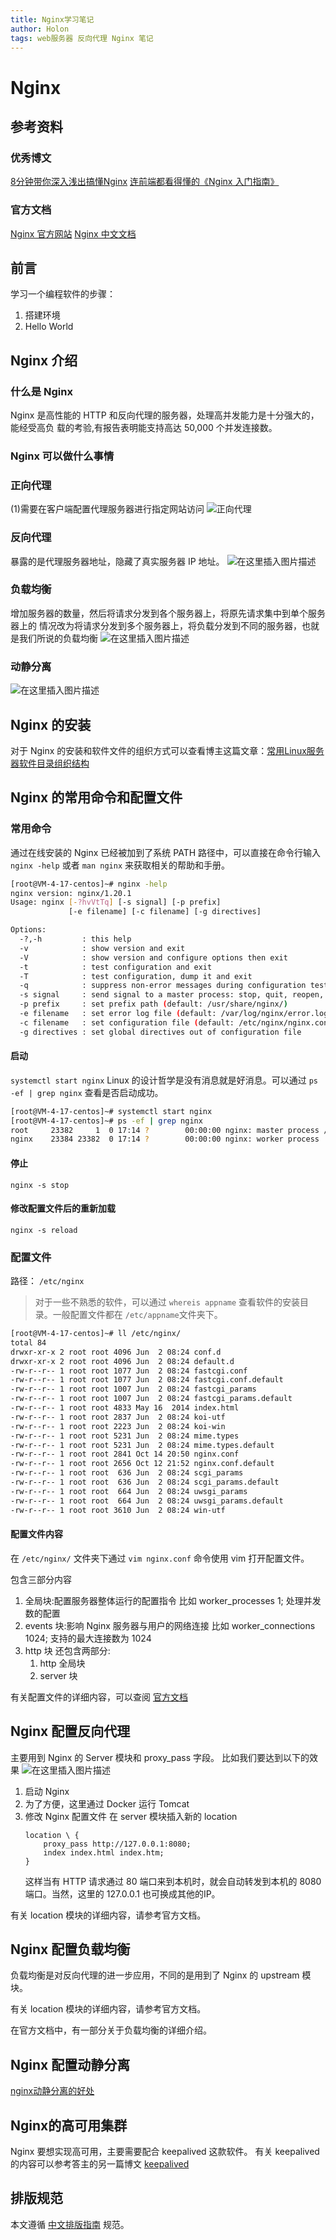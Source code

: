 ```yaml
---
title: Nginx学习笔记
author: Holon
tags: web服务器 反向代理 Nginx 笔记
---
```




# Nginx

## 参考资料

### 优秀博文
[8分钟带你深入浅出搞懂Nginx](https://zhuanlan.zhihu.com/p/34943332)
[连前端都看得懂的《Nginx 入门指南》](https://juejin.cn/post/6844904129987526663)
### 官方文档
[Nginx 官方网站](https://nginx.org)
[Nginx 中文文档](https://www.nginx.cn/doc/)


## 前言
学习一个编程软件的步骤：
1. 搭建环境
2. Hello World

## Nginx 介绍
### 什么是 Nginx 
Nginx 是高性能的 HTTP 和反向代理的服务器，处理高并发能力是十分强大的，能经受高负 载的考验,有报告表明能支持高达 50,000 个并发连接数。
### Nginx 可以做什么事情

### 正向代理
(1)需要在客户端配置代理服务器进行指定网站访问
![正向代理](https://cdn.jsdelivr.net/gh/wholon/image@main/uPic/71fb20b1de4e4142928a3bebffd8e618.png)

### 反向代理
暴露的是代理服务器地址，隐藏了真实服务器 IP 地址。
![在这里插入图片描述](https://img-blog.csdnimg.cn/92d5d014654641ae95a04bbfe70c5965.png)

### 负载均衡
增加服务器的数量，然后将请求分发到各个服务器上，将原先请求集中到单个服务器上的 情况改为将请求分发到多个服务器上，将负载分发到不同的服务器，也就是我们所说的负载均衡
![在这里插入图片描述](https://cdn.jsdelivr.net/gh/wholon/image@main/uPic/7e6800e36b634113b07742a109226a92.png)

### 动静分离
![在这里插入图片描述](https://cdn.jsdelivr.net/gh/wholon/image@main/uPic/18b00d2fc6de474f837633895de50769.png)


## Nginx 的安装
对于 Nginx 的安装和软件文件的组织方式可以查看博主这篇文章：[常用Linux服务器软件目录组织结构](https://blog.csdn.net/Holon_/article/details/120765095)

## Nginx 的常用命令和配置文件
### 常用命令
通过在线安装的 Nginx 已经被加到了系统 PATH 路径中，可以直接在命令行输入 `nginx -help` 或者 `man nginx` 来获取相关的帮助和手册。
```Bash
[root@VM-4-17-centos]~# nginx -help
nginx version: nginx/1.20.1
Usage: nginx [-?hvVtTq] [-s signal] [-p prefix]
             [-e filename] [-c filename] [-g directives]

Options:
  -?,-h         : this help
  -v            : show version and exit
  -V            : show version and configure options then exit
  -t            : test configuration and exit
  -T            : test configuration, dump it and exit
  -q            : suppress non-error messages during configuration testing
  -s signal     : send signal to a master process: stop, quit, reopen, reload
  -p prefix     : set prefix path (default: /usr/share/nginx/)
  -e filename   : set error log file (default: /var/log/nginx/error.log)
  -c filename   : set configuration file (default: /etc/nginx/nginx.conf)
  -g directives : set global directives out of configuration file
```
#### 启动
`systemctl start nginx`
Linux 的设计哲学是没有消息就是好消息。可以通过
`ps -ef | grep nginx`
查看是否启动成功。
```Bash
[root@VM-4-17-centos]~# systemctl start nginx
[root@VM-4-17-centos]~# ps -ef | grep nginx
root     23382     1  0 17:14 ?        00:00:00 nginx: master process /usr/sbin/nginx
nginx    23384 23382  0 17:14 ?        00:00:00 nginx: worker process
```
#### 停止
`nginx -s stop`

#### 修改配置文件后的重新加载
`nginx -s reload`

### 配置文件
路径： `/etc/nginx`
> 对于一些不熟悉的软件，可以通过 `whereis appname` 查看软件的安装目录。一般配置文件都在 `/etc/appname`文件夹下。

```Bash
[root@VM-4-17-centos]~# ll /etc/nginx/
total 84
drwxr-xr-x 2 root root 4096 Jun  2 08:24 conf.d
drwxr-xr-x 2 root root 4096 Jun  2 08:24 default.d
-rw-r--r-- 1 root root 1077 Jun  2 08:24 fastcgi.conf
-rw-r--r-- 1 root root 1077 Jun  2 08:24 fastcgi.conf.default
-rw-r--r-- 1 root root 1007 Jun  2 08:24 fastcgi_params
-rw-r--r-- 1 root root 1007 Jun  2 08:24 fastcgi_params.default
-rw-r--r-- 1 root root 4833 May 16  2014 index.html
-rw-r--r-- 1 root root 2837 Jun  2 08:24 koi-utf
-rw-r--r-- 1 root root 2223 Jun  2 08:24 koi-win
-rw-r--r-- 1 root root 5231 Jun  2 08:24 mime.types
-rw-r--r-- 1 root root 5231 Jun  2 08:24 mime.types.default
-rw-r--r-- 1 root root 2841 Oct 14 20:50 nginx.conf
-rw-r--r-- 1 root root 2656 Oct 12 21:52 nginx.conf.default
-rw-r--r-- 1 root root  636 Jun  2 08:24 scgi_params
-rw-r--r-- 1 root root  636 Jun  2 08:24 scgi_params.default
-rw-r--r-- 1 root root  664 Jun  2 08:24 uwsgi_params
-rw-r--r-- 1 root root  664 Jun  2 08:24 uwsgi_params.default
-rw-r--r-- 1 root root 3610 Jun  2 08:24 win-utf
```
#### 配置文件内容
在 `/etc/nginx/` 文件夹下通过 `vim nginx.conf` 命令使用 vim 打开配置文件。

包含三部分内容
1. 全局块:配置服务器整体运行的配置指令 比如 worker_processes 1; 处理并发数的配置
2. events 块:影响 Nginx 服务器与用户的网络连接 比如 worker_connections 1024; 支持的最大连接数为 1024
3. http 块 还包含两部分: 
	1. http 全局块 
	2. server 块

有关配置文件的详细内容，可以查阅 [官方文档](http://nginx.org/en/docs/)

## Nginx 配置反向代理
主要用到 Nginx 的 Server 模块和 proxy_pass 字段。
比如我们要达到以下的效果
![在这里插入图片描述](https://img-blog.csdnimg.cn/0c8b1f9150534290aeb3f572b0fc5d12.jpg)
1. 启动 Nginx
2. 为了方便，这里通过 Docker 运行 Tomcat
3. 修改 Nginx 配置文件
	在 server 模块插入新的 location
	```
	location \ {
		proxy_pass http://127.0.0.1:8080;
		index index.html index.htm;
	}
	```
	这样当有 HTTP 请求通过 80 端口来到本机时，就会自动转发到本机的 8080 端口。当然，这里的 127.0.0.1 也可换成其他的IP。

有关 location 模块的详细内容，请参考官方文档。

## Nginx 配置负载均衡
负载均衡是对反向代理的进一步应用，不同的是用到了 Nginx 的 upstream 模块。

有关 location 模块的详细内容，请参考官方文档。

在官方文档中，有一部分关于负载均衡的详细介绍。
## Nginx 配置动静分离
[nginx动静分离的好处](https://www.php.cn/nginx/424631.html)
## Nginx的高可用集群
Nginx 要想实现高可用，主要需要配合 keepalived 这款软件。
有关 keepalived 的内容可以参考答主的另一篇博文 [keepalived](https://blog.csdn.net/Holon_/article/details/120803226)
## 排版规范
本文遵循 [中文排版指南](https://github.com/mzlogin/chinese-copywriting-guidelines) 规范。